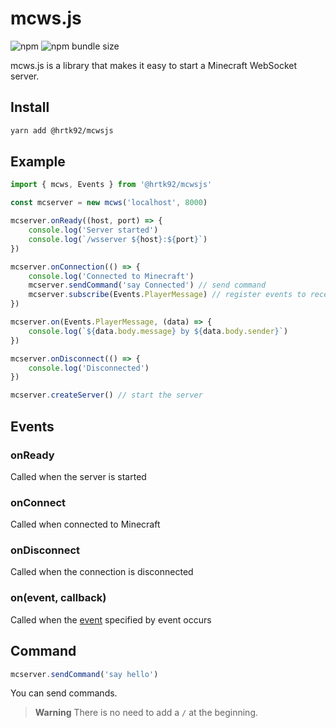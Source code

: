 # mcws.js

![npm](https://img.shields.io/npm/v/@hrtk92/mcwsjs?style=for-the-badge)
![npm bundle size](https://img.shields.io/bundlephobia/min/@hrtk92/mcwsjs?style=for-the-badge)

mcws.js is a library that makes it easy to start a Minecraft WebSocket server.

## Install

```sh
yarn add @hrtk92/mcwsjs
```

## Example

```js
import { mcws, Events } from '@hrtk92/mcwsjs'

const mcserver = new mcws('localhost', 8000)

mcserver.onReady((host, port) => {
    console.log('Server started')
    console.log(`/wsserver ${host}:${port}`)
})

mcserver.onConnection(() => {
    console.log('Connected to Minecraft')
    mcserver.sendCommand('say Connected') // send command
    mcserver.subscribe(Events.PlayerMessage) // register events to receive
})

mcserver.on(Events.PlayerMessage, (data) => {
    console.log(`${data.body.message} by ${data.body.sender}`)
})

mcserver.onDisconnect(() => {
    console.log('Disconnected')
})

mcserver.createServer() // start the server

```

## Events

### onReady

Called when the server is started

### onConnect

Called when connected to Minecraft

### onDisconnect

Called when the connection is disconnected

### on(event, callback)

Called when the [event](https://github.com/HRTK92/mcwsjs/blob/main/src/events.ts) specified by event occurs

## Command

```ts
mcserver.sendCommand('say hello')
```

You can send commands.

> **Warning**
> There is no need to add a `/` at the beginning.
